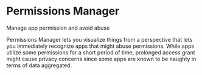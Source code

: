 # Permissions Manager

Manage app permission and avoid abuse

Permissions Manager lets you visualize things from a perspective that lets you immediately recognize apps that might abuse permissions. While apps utilize some permissions for a short period of time, prolonged access grant might cause privacy concerns since some apps are known to be naughty in terms of data aggregated.
